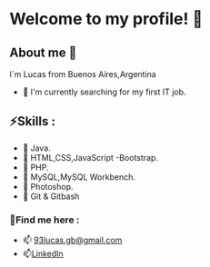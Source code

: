 <img src="https://media3.giphy.com/media/pOEbLRT4SwD35IELiQ/giphy.gif?cid=790b76112f517b9b6c6633c4c6d36ff8f8dc25605217fa4c&amp;rid=giphy.gif&amp;ct=g" alt="Coding Artificial Intelligence GIF by Matthew Butler" style="width: 900px; height: 300px; left: 0px; top: 0px; opacity: 0;">

# Welcome to my profile! 👋
 
## About me 👀
I´m Lucas from Buenos Aires,Argentina
* 💼 I'm currently searching for my first IT job.

## ⚡Skills :

* 📌 Java.
* 📌 HTML,CSS,JavaScript -Bootstrap.
* 📌 PHP.
* 📌 MySQL,MySQL Workbench.
* 📌 Photoshop.
* 📌 Git & Gitbash

### 💬Find me here :

* 📫 93lucas.gb@gmail.com<br>
* 📫[LinkedIn](https://www.linkedin.com/in/lucas-buela-6660b5197/) 

<!--
**LucasBuela/LucasBuela** is a ✨ _special_ ✨ repository because its `README.md` (this file) appears on your GitHub profile.

Here are some ideas to get you started:

- 🔭 I’m currently working on ...
- 🌱 I’m currently learning ...
- 👯 I’m looking to collaborate on ...
- 🤔 I’m looking for help with ...
- 💬 Ask me about ...
- 📫 How to reach me: ...
- 😄 Pronouns: ...
- ⚡ Fun fact: ...
-->
